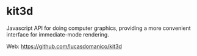 # kit3d
Javascript API for doing computer graphics, providing a more convenient interface for immediate-mode rendering.

Web: https://github.com/lucasdomanico/kit3d
